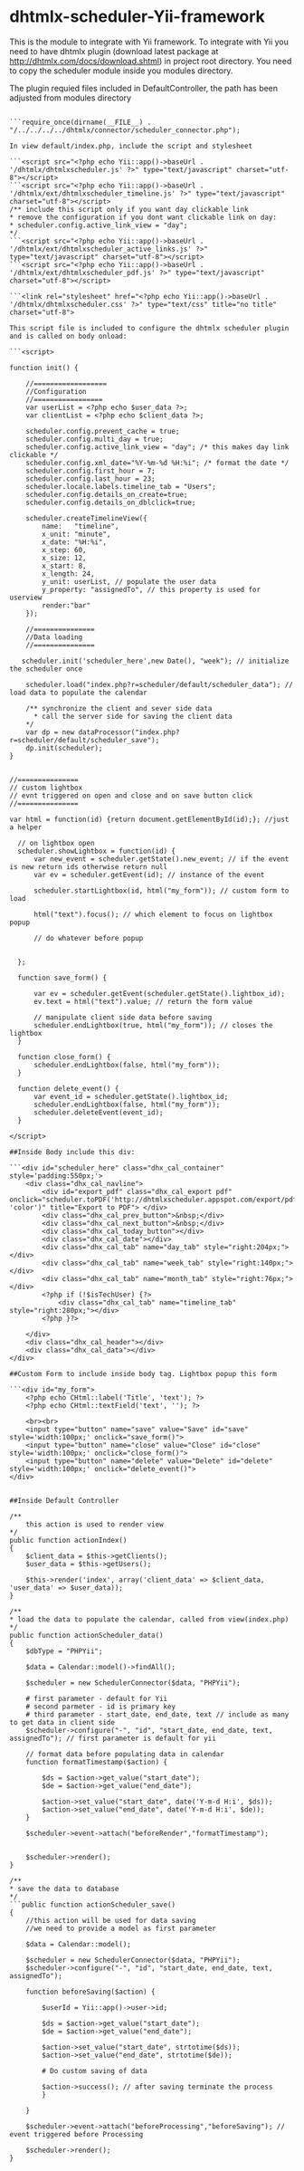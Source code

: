 dhtmlx-scheduler-Yii-framework
==============================

This is the module to integrate with Yii framework. To integrate with Yii you need to have dhtmlx plugin (download latest package at http://dhtmlx.com/docs/download.shtml) in project root directory. You need to copy the scheduler module inside you modules directory. 

The plugin requied files included in DefaultController, the path has been adjusted from modules directory

```require_once(dirname(__FILE__) . "/../../../../dhtmlx/connector/db_phpyii.php");

```require_once(dirname(__FILE__) . "/../../../../dhtmlx/connector/scheduler_connector.php");

In view default/index.php, include the script and stylesheet

```<script src="<?php echo Yii::app()->baseUrl . '/dhtmlx/dhtmlxscheduler.js' ?>" type="text/javascript" charset="utf-8"></script>
```<script src="<?php echo Yii::app()->baseUrl . '/dhtmlx/ext/dhtmlxscheduler_timeline.js' ?>" type="text/javascript" charset="utf-8"></script>
/** include this script only if you want day clickable link
* remove the configuration if you dont want clickable link on day:
* scheduler.config.active_link_view = "day";
*/
```<script src="<?php echo Yii::app()->baseUrl . '/dhtmlx/ext/dhtmlxscheduler_active_links.js' ?>" type="text/javascript" charset="utf-8"></script>
```<script src="<?php echo Yii::app()->baseUrl . '/dhtmlx/ext/dhtmlxscheduler_pdf.js' ?>" type="text/javascript" charset="utf-8"></script>

```<link rel="stylesheet" href="<?php echo Yii::app()->baseUrl . '/dhtmlx/dhtmlxscheduler.css' ?>" type="text/css" title="no title" charset="utf-8">

This script file is included to configure the dhtmlx scheduler plugin and is called on body onload:

```<script>

function init() {
    
    //==================
    //Configuration
    //=================
    var userList = <?php echo $user_data ?>;
    var clientList = <?php echo $client_data ?>;

    scheduler.config.prevent_cache = true;
    scheduler.config.multi_day = true;
    scheduler.config.active_link_view = "day"; /* this makes day link clickable */
    scheduler.config.xml_date="%Y-%m-%d %H:%i"; /* format the date */
    scheduler.config.first_hour = 7;
    scheduler.config.last_hour = 23;
    scheduler.locale.labels.timeline_tab = "Users";
    scheduler.config.details_on_create=true;
    scheduler.config.details_on_dblclick=true;

    scheduler.createTimelineView({
        name:	"timeline",
        x_unit:	"minute",
        x_date:	"%H:%i",
        x_step:	60,
        x_size: 12,
        x_start: 8,
        x_length: 24,
        y_unit:	userList, // populate the user data
        y_property:	"assignedTo", // this property is used for userview
        render:"bar"
    });

    //===============
    //Data loading
    //===============

   scheduler.init('scheduler_here',new Date(), "week"); // initialize the scheduler once

    scheduler.load("index.php?r=scheduler/default/scheduler_data"); // load data to populate the calendar
    
    /** synchronize the client and sever side data 
      * call the server side for saving the client data
    */
    var dp = new dataProcessor("index.php?r=scheduler/default/scheduler_save");
    dp.init(scheduler);
}


//===============
// custom lightbox
// evnt triggered on open and close and on save button click
//===============

var html = function(id) {return document.getElementById(id);}; //just a helper

  // on lightbox open
  scheduler.showLightbox = function(id) {
      var new_event = scheduler.getState().new_event; // if the event is new return ids otherwise return null
      var ev = scheduler.getEvent(id); // instance of the event
      
      scheduler.startLightbox(id, html("my_form")); // custom form to load

      html("text").focus(); // which element to focus on lightbox popup
      
      // do whatever before popup
      

  };

  function save_form() {

      var ev = scheduler.getEvent(scheduler.getState().lightbox_id);
      ev.text = html("text").value; // return the form value
      
      // manipulate client side data before saving
      scheduler.endLightbox(true, html("my_form")); // closes the lightbox
  }
  
  function close_form() {
      scheduler.endLightbox(false, html("my_form"));
  }

  function delete_event() {
      var event_id = scheduler.getState().lightbox_id;
      scheduler.endLightbox(false, html("my_form"));
      scheduler.deleteEvent(event_id);
  }
    
</script>

##Inside Body include this div:

```<div id="scheduler_here" class="dhx_cal_container" style='padding:550px;'>
    <div class="dhx_cal_navline">
        <div id="export_pdf" class="dhx_cal_export pdf" onclick="scheduler.toPDF('http://dhtmlxscheduler.appspot.com/export/pdf', 'color')" title="Export to PDF"> </div>
        <div class="dhx_cal_prev_button">&nbsp;</div>
        <div class="dhx_cal_next_button">&nbsp;</div>
        <div class="dhx_cal_today_button"></div>
        <div class="dhx_cal_date"></div>
        <div class="dhx_cal_tab" name="day_tab" style="right:204px;"></div>
        <div class="dhx_cal_tab" name="week_tab" style="right:140px;"></div>
        <div class="dhx_cal_tab" name="month_tab" style="right:76px;"></div>
        <?php if (!$isTechUser) {?>
            <div class="dhx_cal_tab" name="timeline_tab" style="right:280px;"></div>
        <?php }?>

    </div>
    <div class="dhx_cal_header"></div>
    <div class="dhx_cal_data"></div>
</div>

##Custom Form to include inside body tag. Lightbox popup this form

```<div id="my_form">
    <?php echo CHtml::label('Title', 'text'); ?>
    <?php echo CHtml::textField('text', ''); ?>

    <br><br>
    <input type="button" name="save" value="Save" id="save" style='width:100px;' onclick="save_form()">
    <input type="button" name="close" value="Close" id="close" style='width:100px;' onclick="close_form()">
    <input type="button" name="delete" value="Delete" id="delete" style='width:100px;' onclick="delete_event()">
</div>


##Inside Default Controller

/**
    this action is used to render view
*/
public function actionIndex()
{
    $client_data = $this->getClients();
    $user_data = $this->getUsers();

    $this->render('index', array('client_data' => $client_data, 'user_data' => $user_data));
}

/**
* load the data to populate the calendar, called from view(index.php)
*/
public function actionScheduler_data()
{
    $dbType = "PHPYii";

    $data = Calendar::model()->findAll();

    $scheduler = new SchedulerConnector($data, "PHPYii");
    
    # first parameter - default for Yii
    # second parmeter - id is primary key
    # third parameter - start_date, end_date, text // include as many to get data in client side
    $scheduler->configure("-", "id", "start_date, end_date, text, assignedTo"); // first parameter is default for yii

    // format data before populating data in calendar
    function formatTimestamp($action) {

        $ds = $action->get_value("start_date");
        $de = $action->get_value("end_date");

        $action->set_value("start_date", date('Y-m-d H:i', $ds));
        $action->set_value("end_date", date('Y-m-d H:i', $de));
    }

    $scheduler->event->attach("beforeRender","formatTimestamp");


    $scheduler->render();
}

/**
* save the data to database
*/
```public function actionScheduler_save()
{
    //this action will be used for data saving
    //we need to provide a model as first parameter

    $data = Calendar::model();

    $scheduler = new SchedulerConnector($data, "PHPYii");
    $scheduler->configure("-", "id", "start_date, end_date, text, assignedTo");

    function beforeSaving($action) {

        $userId = Yii::app()->user->id;

        $ds = $action->get_value("start_date");
        $de = $action->get_value("end_date");

        $action->set_value("start_date", strtotime($ds));
        $action->set_value("end_date", strtotime($de));
        
        # Do custom saving of data
        
        $action->success(); // after saving terminate the process
        }

    }

    $scheduler->event->attach("beforeProcessing","beforeSaving"); // event triggered before Processing

    $scheduler->render();
}
